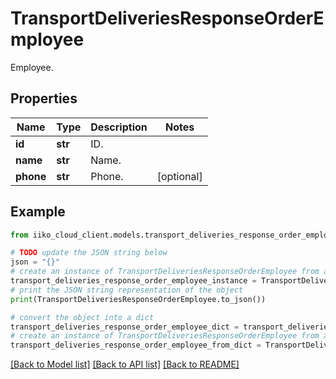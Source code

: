 # TransportDeliveriesResponseOrderEmployee

Employee.

## Properties

Name | Type | Description | Notes
------------ | ------------- | ------------- | -------------
**id** | **str** | ID. | 
**name** | **str** | Name. | 
**phone** | **str** | Phone. | [optional] 

## Example

```python
from iiko_cloud_client.models.transport_deliveries_response_order_employee import TransportDeliveriesResponseOrderEmployee

# TODO update the JSON string below
json = "{}"
# create an instance of TransportDeliveriesResponseOrderEmployee from a JSON string
transport_deliveries_response_order_employee_instance = TransportDeliveriesResponseOrderEmployee.from_json(json)
# print the JSON string representation of the object
print(TransportDeliveriesResponseOrderEmployee.to_json())

# convert the object into a dict
transport_deliveries_response_order_employee_dict = transport_deliveries_response_order_employee_instance.to_dict()
# create an instance of TransportDeliveriesResponseOrderEmployee from a dict
transport_deliveries_response_order_employee_from_dict = TransportDeliveriesResponseOrderEmployee.from_dict(transport_deliveries_response_order_employee_dict)
```
[[Back to Model list]](../README.md#documentation-for-models) [[Back to API list]](../README.md#documentation-for-api-endpoints) [[Back to README]](../README.md)


